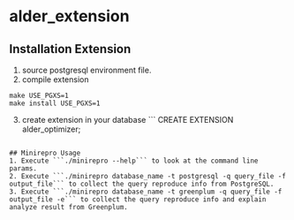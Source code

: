 # alder_extension

## Installation Extension
1. source postgresql environment file.
2. compile extension
```
make USE_PGXS=1
make install USE_PGXS=1
```
3. create extension in your database ```
CREATE EXTENSION alder_optimizer;
```

## Minirepro Usage
1. Execute ```./minirepro --help``` to look at the command line params.
2. Execute ```./minirepro database_name -t postgresql -q query_file -f output_file``` to collect the query reproduce info from PostgreSQL.
3. Execute ```./minirepro database_name -t greenplum -q query_file -f output_file -e``` to collect the query reproduce info and explain analyze result from Greenplum.
